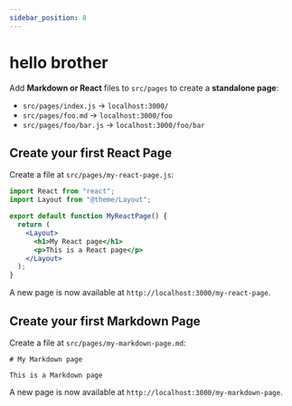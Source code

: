 ```yaml
---
sidebar_position: 8
---
```


# hello brother

Add **Markdown or React** files to `src/pages` to create a **standalone page**:

- `src/pages/index.js` -> `localhost:3000/`
- `src/pages/foo.md` -> `localhost:3000/foo`
- `src/pages/foo/bar.js` -> `localhost:3000/foo/bar`

## Create your first React Page

Create a file at `src/pages/my-react-page.js`:

```jsx title="src/pages/my-react-page.js"
import React from "react";
import Layout from "@theme/Layout";

export default function MyReactPage() {
  return (
    <Layout>
      <h1>My React page</h1>
      <p>This is a React page</p>
    </Layout>
  );
}
```

A new page is now available at `http://localhost:3000/my-react-page`.

## Create your first Markdown Page

Create a file at `src/pages/my-markdown-page.md`:

```mdx title="src/pages/my-markdown-page.md"
# My Markdown page

This is a Markdown page
```

A new page is now available at `http://localhost:3000/my-markdown-page`.
